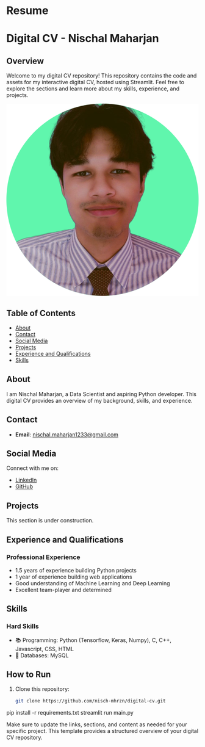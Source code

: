 # Resume
# Digital CV - Nischal Maharjan

## Overview

Welcome to my digital CV repository! This repository contains the code and assets for my interactive digital CV, hosted using Streamlit. Feel free to explore the sections and learn more about my skills, experience, and projects.

![Nischal Maharjan](profile-pic.png)

## Table of Contents

- [About](#about)
- [Contact](#contact)
- [Social Media](#social-media)
- [Projects](#projects)
- [Experience and Qualifications](#experience-and-qualifications)
- [Skills](#skills)

## About

I am Nischal Maharjan, a Data Scientist and aspiring Python developer. This digital CV provides an overview of my background, skills, and experience.

## Contact

- **Email**: nischal.maharjan1233@gmail.com

## Social Media

Connect with me on:

- [LinkedIn](https://www.linkedin.com/in/nischal-maharjan-639284228/)
- [GitHub](https://github.com/nisch-mhrzn)

## Projects

This section is under construction.

## Experience and Qualifications

### Professional Experience

- 1.5 years of experience building Python projects
- 1 year of experience building web applications
- Good understanding of Machine Learning and Deep Learning
- Excellent team-player and determined

## Skills

### Hard Skills

- 📚 Programming: Python (Tensorflow, Keras, Numpy), C, C++, Javascript, CSS, HTML
- 🫙 Databases: MySQL

## How to Run

1. Clone this repository:

   ```bash
   git clone https://github.com/nisch-mhrzn/digital-cv.git
pip install -r requirements.txt
streamlit run main.py

Make sure to update the links, sections, and content as needed for your specific project. This template provides a structured overview of your digital CV repository.
